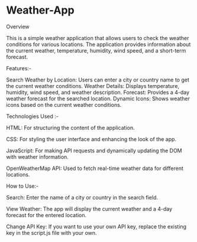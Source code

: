 # Weather-App
Overview

This is a simple weather application that allows users to check the weather conditions for various locations. The application provides information about the current weather, temperature, humidity, wind speed, and a short-term forecast.

Features:-

Search Weather by Location: Users can enter a city or country name to get the current weather conditions.
Weather Details:  Displays temperature, humidity, wind speed, and weather description.
Forecast:  Provides a 4-day weather forecast for the searched location.
Dynamic Icons:  Shows weather icons based on the current weather conditions.

Technologies Used :-

HTML:  For structuring the content of the application.

CSS:  For styling the user interface and enhancing the look of the app.

JavaScript:  For making API requests and dynamically updating the DOM with weather information.

OpenWeatherMap API:  Used to fetch real-time weather data for different locations.

How to Use:-

Search:  Enter the name of a city or country in the search field.

View Weather:  The app will display the current weather and a 4-day forecast for the entered location.

Change API Key:  If you want to use your own API key, replace the existing key in the script.js file with your own.
